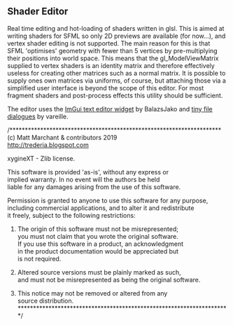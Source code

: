 Shader Editor
-------------

Real time editing and hot-loading of shaders written in glsl. This is aimed at writing shaders for SFML so only 2D previews are available (for now...), and vertex shader editing is not supported. The main reason for this is that SFML 'optimises' geometry with fewer than 5 vertices by pre-multiplying their positions into world space. This means that the gl_ModelViewMatrix supplied to vertex shaders is an identity matrix and therefore effectively useless for creating other matrices such as a normal matrix. It is possible to supply ones own matrices via uniforms, of course, but attaching those via a simplified user interface is beyond the scope of this editor. For most fragment shaders and post-process effects this utility should be sufficient.

The editor uses the [ImGui text editor widget](https://github.com/BalazsJako/ImGuiColorTextEdit) by BalazsJako and [tiny file dialogues](https://sourceforge.net/projects/tinyfiledialogs/) by vareille.

/*********************************************************************  
(c) Matt Marchant & contributors 2019  
http://trederia.blogspot.com  

xygineXT - Zlib license.  

This software is provided 'as-is', without any express or  
implied warranty. In no event will the authors be held  
liable for any damages arising from the use of this software.  

Permission is granted to anyone to use this software for any purpose,  
including commercial applications, and to alter it and redistribute  
it freely, subject to the following restrictions:  

1. The origin of this software must not be misrepresented;  
you must not claim that you wrote the original software.  
If you use this software in a product, an acknowledgment  
in the product documentation would be appreciated but  
is not required.  

2. Altered source versions must be plainly marked as such,  
and must not be misrepresented as being the original software.  

3. This notice may not be removed or altered from any  
source distribution.  
*********************************************************************/  
